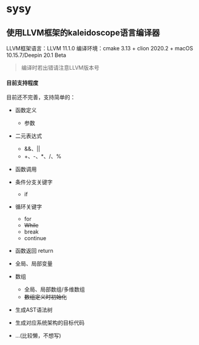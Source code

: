 # sysy
使用LLVM框架的kaleidoscope语言编译器
---

LLVM框架语言：LLVM 11.1.0
编译环境：cmake 3.13 + clion 2020.2 + macOS 10.15.7/Deepin 20.1 Beta
> 编译时若出错请注意LLVM版本号

#### 目前支持程度

目前还不完善，支持简单的：

- 函数定义
  - 参数
- 二元表达式
  - &&、||
  - +、-、*、/、%
- 函数调用
- 条件分支关键字
    - if
- 循环关键字
    - for
    - ~~While~~
    - break
    - continue
- 函数返回 return

- 全局、局部变量
- 数组
    - 全局、局部数组/多维数组
    - ~~数组定义时初始化~~
- 生成AST语法树
- 生成对应系统架构的目标代码
- ...(比较懒，不想写)

